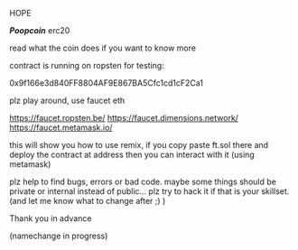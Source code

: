 HOPE


***Poopcoin*** erc20


read what the coin does if you want to know more

contract is running on ropsten for testing:

0x9f166e3d840FF8804AF9E867BA5Cfc1cd1cF2Ca1





plz play around, use faucet eth

https://faucet.ropsten.be/
https://faucet.dimensions.network/
https://faucet.metamask.io/



this will show you how to use remix, if you copy paste ft.sol there and deploy the contract at address then you can interact with it (using metamask)


plz help to find bugs, errors or bad code.
maybe some things should be private or internal instead of public... 
plz try to hack it if that is your skillset. (and let me know what to change after ;) )

Thank you in advance



(namechange in progress)
